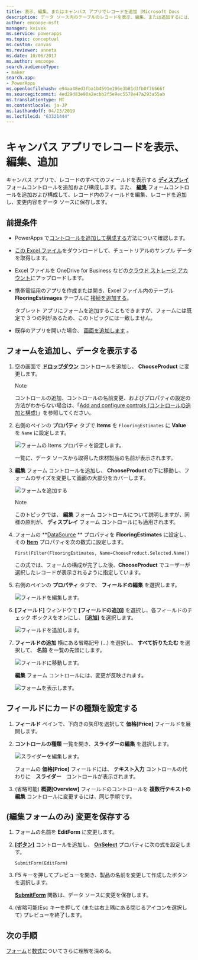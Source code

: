 ```yaml
---
title: 表示、編集、またはキャンバス アプリでレコードを追加 |Microsoft Docs
description: データ ソース内のテーブルのレコードを表示、編集、または追加するには、キャンバス アプリ フォームを使用します。
author: emcoope-msft
manager: kvivek
ms.service: powerapps
ms.topic: conceptual
ms.custom: canvas
ms.reviewer: anneta
ms.date: 10/06/2017
ms.author: emcoope
search.audienceType:
- maker
search.app:
- PowerApps
ms.openlocfilehash: e94aa48ed3fba1b4591e196e3b81d3fb0f76666f
ms.sourcegitcommit: 4ed29d83e90a2ecbb2f5e9ec5578e47a293a55ab
ms.translationtype: MT
ms.contentlocale: ja-JP
ms.lasthandoff: 04/23/2019
ms.locfileid: "63321444"
---
```

# <a name="show-edit-or-add-a-record-in-a-canvas-app"></a>キャンバス アプリでレコードを表示、編集、追加

キャンバス アプリで、レコードのすべてのフィールドを表示する **[ディスプレイ](controls/control-form-detail.md)** フォームコントロールを追加および構成します。また、 **[編集](controls/control-form-detail.md)** フォームコントロールを追加および構成して、レコード内のフィールドを編集、レコードを追加し、変更内容をデータ ソースに保存します。

## <a name="prerequisites"></a>前提条件

- PowerApps で[コントロールを追加して構成する](add-configure-controls.md)方法について確認します。
- [この Excel ファイル](https://az787822.vo.msecnd.net/documentation/get-started-from-data/FlooringEstimates.xlsx)をダウンロードして、チュートリアルのサンプル データを取得します。
- Excel ファイルを OneDrive for Business などの[クラウド ストレージ アカウント](connections/cloud-storage-blob-connections.md)にアップロードします。
- 携帯電話用のアプリを作成または開き、Excel ファイル内のテーブル **FlooringEstimages** テーブルに [接続を追加する](add-data-connection.md)。

    タブレット アプリにフォームを追加することもできますが、フォームには既定で 3 つの列があるため、このトピックには一致しません。

- 既存のアプリを開いた場合、 [画面を追加します](add-screen-context-variables.md) 。

## <a name="add-a-form-and-show-data"></a>フォームを追加し、データを表示する
1. 空の画面で **[ドロップダウン](controls/control-drop-down.md)** コントロールを追加し、 **ChooseProduct** に変更します。

    > [!NOTE]
   > コントロールの追加、コントロールの名前変更、およびプロパティの設定の方法がわからない場合は、「[Add and configure controls (コントロールの追加と構成)](add-configure-controls.md)」を参照してください。

1. 右側のペインの **プロパティ** タブで **Items** を `FlooringEstimates` に **Value** を `Name` に設定します。

    ![フォームの Items プロパティを設定します。](./media/add-form/items-property.png)

    一覧に、データ ソースから取得した床材製品の名前が表示されます。

1. **編集** フォーム コントロールを追加し、 **ChooseProduct** の下に移動し、フォームのサイズを変更して画面の大部分をカバーします。

    ![フォームを追加する](./media/add-form/add-a-form.png)

    > [!NOTE]
   > このトピックでは、 **編集** フォーム コントロールについて説明しますが、同様の原則が、 **ディスプレイ** フォーム コントロールにも適用されます。

1. フォームの **[DataSource](controls/control-form-detail.md) ** プロパティを **FlooringEstimates** に設定し、その **[Item](controls/control-form-detail.md)** プロパティを次の数式に設定します。

    `First(Filter(FlooringEstimates, Name=ChooseProduct.Selected.Name))`

   この式では、フォームの構成が完了した後、**ChooseProduct** でユーザーが選択したレコードが表示されるように指定しています。

1. 右側のペインの **プロパティ** タブで、 **フィールドの編集** を選択します。

    ![フィールドを編集します。](./media/add-form/edit-fields.png)

1. **[フィールド]** ウィンドウで **[フィールドの追加]** を選択し、各フィールドのチェック ボックスをオンにし、 **[追加]** を選択します。

    ![フィールドを追加します。](./media/add-form/add-fields.png)

1. **フィールドの追加** 横にある省略記号 (...) を選択し、 **すべて折りたたむ** を選択して、 **名前** を一覧の先頭にします。

    ![フィールドに移動します。](./media/add-form/move-field.png)

    **編集** フォーム コントロールには、変更が反映されます。

    ![フォームを表示します。](./media/add-form/show-form1.png)

## <a name="set-the-card-type-for-a-field"></a>フィールドにカードの種類を設定する
1. **フィールド** ペインで、下向きの矢印を選択して **価格[Price]** フィールドを展開します。

1. **コントロールの種類** 一覧を開き、**スライダーの編集** を選択します。

    ![スライダーを編集します。](./media/add-form/edit-slider.png)

    フォームの **価格[Price]** フィールドには、 **テキスト入力** コントロールの代わりに　**スライダー**　コントロールが表示されます。

1. (省略可能) **概要[Overview]** フィールドのコントロールを **複数行テキストの編集** コントロールに変更するには、同じ手順です。

## <a name="edit-form-only-save-changes"></a>(編集フォームのみ) 変更を保存する

1. フォームの名前を **EditForm** に変更します。

1. **[[ボタン]](controls/control-button.md)** コントロールを追加し、 **[OnSelect](controls/properties-core.md)** プロパティに次の式を設定します。

   `SubmitForm(EditForm)`

1. F5 キーを押してプレビューを開き、製品の名前を変更して作成したボタンを選択します。

    **[SubmitForm](functions/function-form.md)** 関数は、データ ソースに変更を保存します。

1. (省略可能)Esc キーを押して (または右上隅にある閉じるアイコンを選択して) プレビューを終了します。

## <a name="next-steps"></a>次の手順
[フォーム](working-with-forms.md)と[数式](working-with-formulas.md)についてさらに理解を深める。
